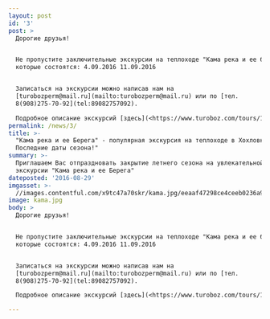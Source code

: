```yaml
---
layout: post
id: '3'
post: >
  Дорогие друзья!


  Не пропустите заключительные экскурсии на теплоходе "Кама река и ее берега",
  которые состоятся: 4.09.2016 11.09.2016


  Записаться на экскурсии можно написав нам на
  [turobozperm@mail.ru](mailto:turobozperm@mail.ru) или по [тел.
  8(908)275-70-92](tel:89082757092).

  Подробное описание экскурсий [здесь](<https://www.turoboz.com/tours/1067>)
permalink: /news/3/
title: >-
  "Кама река и ее Берега" - популярная экскурсия на теплоходе в Хохловку!
  Последние даты сезона!"
summary: >-
  Приглашаем Вас отпраздновать закрытие летнего сезона на увлекательной
  экскурсии "Кама река и ее Берега"
dateposted: '2016-08-29'
imgasset: >-
  //images.contentful.com/x9tc47a70skr/kama.jpg/eeaaf47298ce4ceeb0236a991b238a24/kama.jpg
image: kama.jpg
body: >
  Дорогие друзья!


  Не пропустите заключительные экскурсии на теплоходе "Кама река и ее берега",
  которые состоятся: 4.09.2016 11.09.2016


  Записаться на экскурсии можно написав нам на
  [turobozperm@mail.ru](mailto:turobozperm@mail.ru) или по [тел.
  8(908)275-70-92](tel:89082757092).

  Подробное описание экскурсий [здесь](<https://www.turoboz.com/tours/1067>)

---
```

